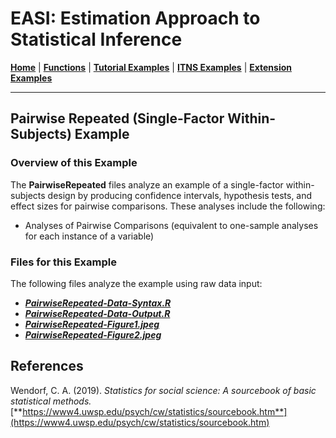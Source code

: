 # EASI: Estimation Approach to Statistical Inference

[**Home**](https://github.com/cwendorf/EASI/) | 
[**Functions**](https://github.com/cwendorf/EASI/tree/master/A-Functions) | 
[**Tutorial Examples**](https://github.com/cwendorf/EASI/tree/master/B-TutorialExamples) | 
[**ITNS Examples**](https://github.com/cwendorf/EASI/tree/master/C-ITNSExamples) | 
[**Extension Examples**](https://github.com/cwendorf/EASI/tree/master/D-ExtensionExamples)

---

## Pairwise Repeated (Single-Factor Within-Subjects) Example

### Overview of this Example

The **PairwiseRepeated** files analyze an example of a single-factor within-subjects design by producing confidence intervals, hypothesis tests, and effect sizes for pairwise comparisons. These analyses include the following:

- Analyses of Pairwise Comparisons (equivalent to one-sample analyses for each instance of a variable)

### Files for this Example

The following files analyze the example using raw data input:

- [**_PairwiseRepeated-Data-Syntax.R_**](./PairwiseRepeated-Data-Syntax.R)
- [**_PairwiseRepeated-Data-Output.R_**](./PairwiseRepeated-Data-Output.R)
- [**_PairwiseRepeated-Figure1.jpeg_**](./PairwiseRepeated-Figure1.jpeg)
- [**_PairwiseRepeated-Figure2.jpeg_**](./PairwiseRepeated-Figure2.jpeg)

## References

Wendorf, C. A. (2019). _Statistics for social science: A sourcebook of basic statistical methods._ [**https://www4.uwsp.edu/psych/cw/statistics/sourcebook.htm**](https://www4.uwsp.edu/psych/cw/statistics/sourcebook.htm)
